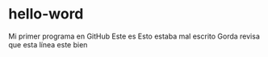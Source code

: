 # hello-word
Mi primer programa en GitHub
Este es Esto estaba mal escrito
Gorda revisa que esta línea este bien

